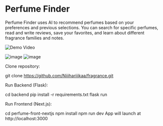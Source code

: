 
# Perfume Finder
Perfume Finder uses AI to recommend perfumes based on your preferences and previous selections. You can search for specific perfumes, read and write reviews, save your favorites, and learn about different fragrance families and notes.


![Demo Video](https://drive.google.com/file/d/1GL3nf_jQl_fyFbCbI2U9Udiq00SrjK9o/view?usp=drive_link)





![image](https://github.com/user-attachments/assets/728ae356-2ce5-41b8-809a-6325c480909a)
![image](https://github.com/user-attachments/assets/004faaa0-c5be-4d69-9955-1edec03047ed)

Clone repository:

git clone https://github.com/Niiihariiikaa/fragrance.git


Run Backend (Flask):

cd backend
pip install -r requirements.txt
flask run 


Run Frontend (Next.js):

cd perfume-front-nextjs
npm install
npm run dev
App will launch at http://localhost:3000


